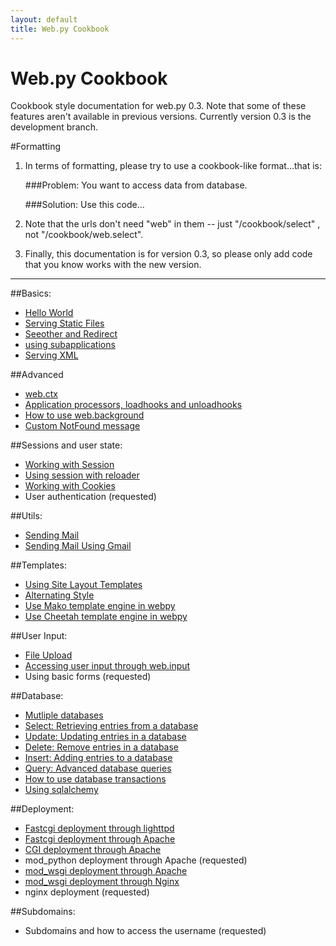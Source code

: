 ```yaml
---
layout: default
title: Web.py Cookbook
---
```


# Web.py Cookbook

Cookbook style documentation for web.py 0.3. Note that some of these features aren't available in previous versions.  Currently version 0.3 is the development branch.

#Formatting

1. In terms of formatting, please try to use a cookbook-like format...that is:
    
    ###Problem: You want to access data from database.
     
    ###Solution: Use this code...

1. Note that the urls don't need "web" in them -- just "/cookbook/select" , not "/cookbook/web.select".  

1. Finally, this documentation is for version 0.3, so please only add code that you know works with the new version.

-------------------------------------------------

##Basics:
* [Hello World](/cookbook/helloworld)
* [Serving Static Files](/cookbook/staticfiles)
* [Seeother and Redirect](/cookbook/redirect+seeother)
* [using subapplications](/cookbook/subapp)
* [Serving XML](/cookbok/xmlfiles)

##Advanced
* [web.ctx](/cookbook/ctx)
* [Application processors, loadhooks and unloadhooks](/cookbook/application_processors)
* [How to use web.background](/cookbook/background)
* [Custom NotFound message](/cookbook/custom_notfound)

##Sessions and user state:
* [Working with Session](/cookbook/sessions)
* [Using session with reloader](/cookbook/session_with_reloader)
* [Working with Cookies](/cookbook/cookies)
* User authentication (requested)

##Utils:
* [Sending Mail](/cookbook/sendmail)
* [Sending Mail Using Gmail](/cookbook/sendmail_using_gmail)

##Templates:
* [Using Site Layout Templates](/cookbook/layout_template)
* [Alternating Style](/cookbook/alternating_style)
* [Use Mako template engine in webpy](/cookbook/template_mako)
* [Use Cheetah template engine in webpy](/cookbook/template_cheetah)

##User Input:
* [File Upload](/cookbook/fileupload)
* [Accessing user input through web.input](/cookbook/input)
* Using basic forms (requested)

##Database:
* [Mutliple databases](/cookbook/multidbs)
* [Select: Retrieving entries from a database](/cookbook/select)
* [Update: Updating entries in a database](/cookbook/update)
* [Delete: Remove entries in a database](/cookbook/delete)
* [Insert: Adding entries to a database](/Insert) 
* [Query: Advanced database queries](/cookbook/query)
* [How to use database transactions](/cookbook/transactions)
* [Using sqlalchemy](/cookbook/sqlalchemy)

##Deployment:
* [Fastcgi deployment through lighttpd](/cookbook/fastcgi-lighttpd)
* [Fastcgi deployment through Apache](/cookbook/fastcgi-apache) 
* [CGI deployment through Apache](/cookbook/cgi-apache)
* mod_python deployment through Apache (requested)
* [mod_wsgi deployment through Apache](/cookbook/mod_wsgi-apache )
* [mod_wsgi deployment through Nginx](/cookbook/mod_wsgi-nginx )
* nginx deployment (requested)

##Subdomains:
* Subdomains and how to access the username (requested)



























